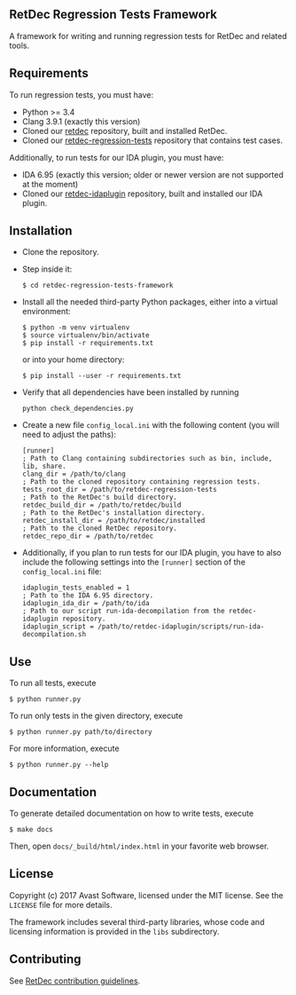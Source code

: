 ## RetDec Regression Tests Framework

A framework for writing and running regression tests for RetDec and related tools.

## Requirements

To run regression tests, you must have:
* Python >= 3.4
* Clang 3.9.1 (exactly this version)
* Cloned our [retdec](https://github.com/avast-tl/retdec) repository, built and installed RetDec.
* Cloned our [retdec-regression-tests](https://github.com/avast-tl/retdec-regression-tests) repository that contains test cases.

Additionally, to run tests for our IDA plugin, you must have:
* IDA 6.95 (exactly this version; older or newer version are not supported at the moment)
* Cloned our [retdec-idaplugin](https://github.com/avast-tl/retdec-idaplugin) repository, built and installed our IDA plugin.

## Installation

* Clone the repository.
* Step inside it:

  ```
  $ cd retdec-regression-tests-framework
  ```

* Install all the needed third-party Python packages, either into a virtual environment:

  ```
  $ python -m venv virtualenv
  $ source virtualenv/bin/activate
  $ pip install -r requirements.txt
  ```

  or into your home directory:

  ```
  $ pip install --user -r requirements.txt
  ```

* Verify that all dependencies have been installed by running

  ```
  python check_dependencies.py
  ```

* Create a new file `config_local.ini` with the following content (you will need to adjust the paths):

  ```
  [runner]
  ; Path to Clang containing subdirectories such as bin, include, lib, share.
  clang_dir = /path/to/clang
  ; Path to the cloned repository containing regression tests.
  tests_root_dir = /path/to/retdec-regression-tests
  ; Path to the RetDec's build directory.
  retdec_build_dir = /path/to/retdec/build
  ; Path to the RetDec's installation directory.
  retdec_install_dir = /path/to/retdec/installed
  ; Path to the cloned RetDec repository.
  retdec_repo_dir = /path/to/retdec
  ```

* Additionally, if you plan to run tests for our IDA plugin, you have to also include the following settings into the `[runner]` section of the `config_local.ini` file:

  ```
  idaplugin_tests_enabled = 1
  ; Path to the IDA 6.95 directory.
  idaplugin_ida_dir = /path/to/ida
  ; Path to our script run-ida-decompilation from the retdec-idaplugin repository.
  idaplugin_script = /path/to/retdec-idaplugin/scripts/run-ida-decompilation.sh
  ```

## Use

To run all tests, execute

```
$ python runner.py
```

To run only tests in the given directory, execute

```
$ python runner.py path/to/directory
```

For more information, execute

```
$ python runner.py --help
```

## Documentation

To generate detailed documentation on how to write tests, execute

```
$ make docs
```

Then, open `docs/_build/html/index.html` in your favorite web browser.

## License

Copyright (c) 2017 Avast Software, licensed under the MIT license. See the `LICENSE` file for more details.

The framework includes several third-party libraries, whose code and licensing information is provided in the `libs` subdirectory.

## Contributing

See [RetDec contribution guidelines](https://github.com/avast-tl/retdec/wiki/Contribution-Guidelines).
